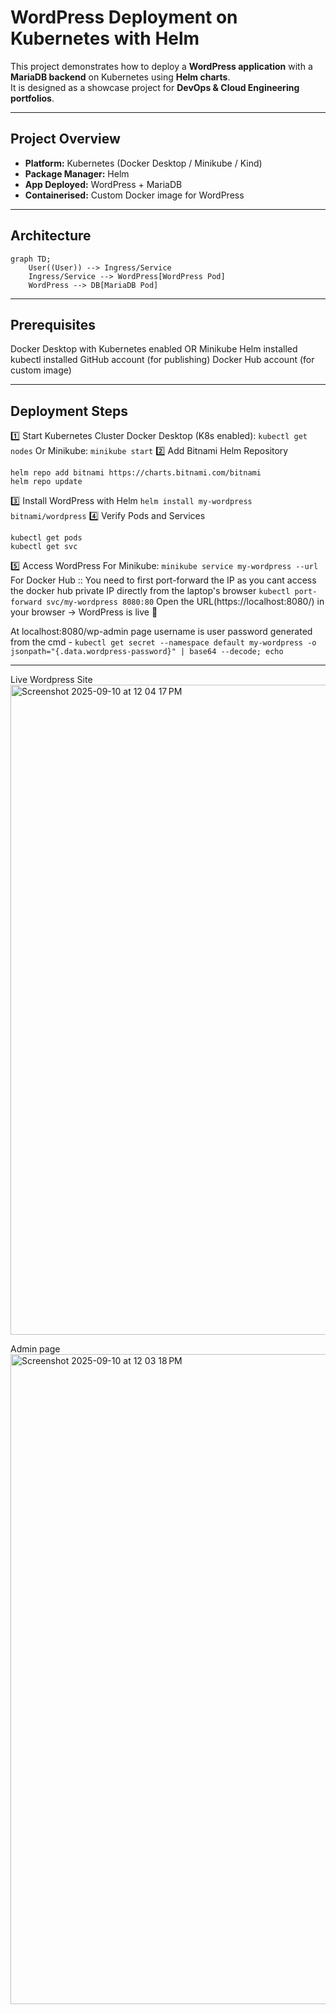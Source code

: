 # WordPress Deployment on Kubernetes with Helm

This project demonstrates how to deploy a **WordPress application** with a **MariaDB backend** on Kubernetes using **Helm charts**.  
It is designed as a showcase project for **DevOps & Cloud Engineering portfolios**.  

---

## Project Overview

- **Platform:** Kubernetes (Docker Desktop / Minikube / Kind)  
- **Package Manager:** Helm  
- **App Deployed:** WordPress + MariaDB  
- **Containerised:** Custom Docker image for WordPress  

---

## Architecture

```mermaid
graph TD;
    User((User)) --> Ingress/Service
    Ingress/Service --> WordPress[WordPress Pod]
    WordPress --> DB[MariaDB Pod]
```

---

## Prerequisites
Docker Desktop with Kubernetes enabled OR Minikube
Helm installed
kubectl installed
GitHub account (for publishing)
Docker Hub account (for custom image)

---

## Deployment Steps
1️⃣ Start Kubernetes Cluster
Docker Desktop (K8s enabled):
```kubectl get nodes```
Or Minikube:
```minikube start```
2️⃣ Add Bitnami Helm Repository
```
helm repo add bitnami https://charts.bitnami.com/bitnami
helm repo update
```
3️⃣ Install WordPress with Helm
```helm install my-wordpress bitnami/wordpress```
4️⃣ Verify Pods and Services
```
kubectl get pods
kubectl get svc
```
5️⃣ Access WordPress
For Minikube:
```minikube service my-wordpress --url```
For Docker Hub :: You need to first port-forward the IP as you cant access the docker hub private IP directly from the laptop's browser
```kubectl port-forward svc/my-wordpress 8080:80```
Open the URL(https://localhost:8080/) in your browser → WordPress is live 🎉


At localhost:8080/wp-admin page
username is user
password generated from the cmd - ```kubectl get secret --namespace default my-wordpress -o jsonpath="{.data.wordpress-password}" | base64 --decode; echo```

---

Live Wordpress Site
<img width="1882" height="1040" alt="Screenshot 2025-09-10 at 12 04 17 PM" src="https://github.com/user-attachments/assets/f6570631-d5b9-4708-b98b-1463e56894aa" />

Admin page
<img width="1882" height="1040" alt="Screenshot 2025-09-10 at 12 03 18 PM" src="https://github.com/user-attachments/assets/6d6c1f44-9a95-4534-94ec-ca95c3f90434" />
